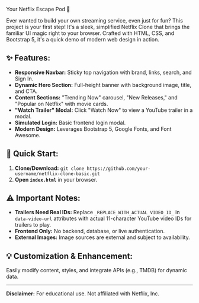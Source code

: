 Your Netflix Escape Pod 🚀

Ever wanted to build your own streaming service, even just for fun? This project is your first step! It's a sleek, simplified Netflix Clone that brings the familiar UI magic right to your browser. Crafted with HTML, CSS, and Bootstrap 5, it's a quick demo of modern web design in action.

## ✨ Features:

* **Responsive Navbar:** Sticky top navigation with brand, links, search, and Sign In.
* **Dynamic Hero Section:** Full-height banner with background image, title, and CTA.
* **Content Sections:** "Trending Now" carousel, "New Releases," and "Popular on Netflix" with movie cards.
* **"Watch Trailer" Modal:** Click "Watch Now" to view a YouTube trailer in a modal.
* **Simulated Login:** Basic frontend login modal.
* **Modern Design:** Leverages Bootstrap 5, Google Fonts, and Font Awesome.

## 🚀 Quick Start:

1.  **Clone/Download:** `git clone https://github.com/your-username/netflix-clone-basic.git`
2.  **Open `index.html`** in your browser.

## ⚠️ Important Notes:

* **Trailers Need Real IDs:** Replace `_REPLACE_WITH_ACTUAL_VIDEO_ID_` in `data-video-url` attributes with actual 11-character YouTube video IDs for trailers to play.
* **Frontend Only:** No backend, database, or live authentication.
* **External Images:** Image sources are external and subject to availability.

## 💡 Customization & Enhancement:

Easily modify content, styles, and integrate APIs (e.g., TMDB) for dynamic data.

---

**Disclaimer:** For educational use. Not affiliated with Netflix, Inc.
